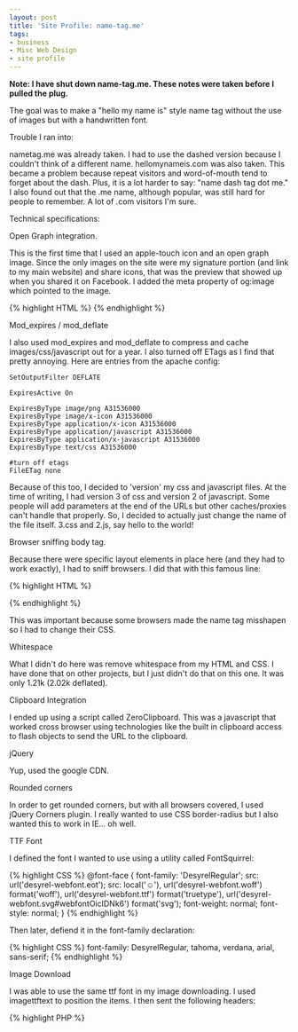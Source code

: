 ```yaml
---
layout: post
title: 'Site Profile: name-tag.me'
tags:
- business
- Misc Web Design
- site profile
---
```


**Note: I have shut down name-tag.me.  These notes were taken before I pulled the plug.**


The goal was to make a "hello my name is" style name tag without the use of images but with a handwritten font.  

Trouble I ran into:

nametag.me was already taken.  I had to use the dashed version because I couldn't think of a different name.  hellomynameis.com was also taken.  This became a problem because repeat visitors and word-of-mouth tend to forget about the dash.  Plus, it is a lot harder to say: "name dash tag dot me."  I also found out that the .me name, although popular, was still hard for people to remember.  A lot of .com visitors I'm sure.

Technical specifications:

Open Graph integration.

This is the first time that I used an apple-touch icon and an open graph image.  Since the only images on the site were my signature portion (and link to my main website) and share icons, that was the preview that showed up when you shared it on Facebook.  I added the meta property of og:image which pointed to the image.

{% highlight HTML %}
<meta content="http://name-tag.me/apple-touch-icon.png" property="og:image">
{% endhighlight %}    

Mod_expires / mod_deflate

I also used mod_expires and mod_deflate to compress and cache images/css/javascript out for a year.  I also turned off ETags as I find that pretty annoying.  Here are entries from the apache config:


    
    
    SetOutputFilter DEFLATE
    
    ExpiresActive On
    
    ExpiresByType image/png A31536000
    ExpiresByType image/x-icon A31536000
    ExpiresByType application/x-icon A31536000
    ExpiresByType application/javascript A31536000
    ExpiresByType application/x-javascript A31536000
    ExpiresByType text/css A31536000
    
    #turn off etags
    FileETag none
    



Because of this too, I decided to 'version' my css and javascript files.  At the time of writing, I had version 3 of css and version 2 of javascript.  Some people will add parameters at the end of the URLs but other caches/proxies can't handle that properly.  So, I decided to actually just change the name of the file itself.  3.css and 2.js, say hello to the world!

Browser sniffing body tag.  

Because there were specific layout elements in place here (and they had to work exactly), I had to sniff browsers.  I did that with this famous line:


{% highlight HTML %}
<!--[if lt IE 7 ]> <body class="ie6"> <![endif]-->
<!--[if IE 7 ]>    <body class="ie7"> <![endif]-->
<!--[if IE 8 ]>    <body class="ie8"> <![endif]-->
<!--[if IE 9 ]>    <body class="ie9"> <![endif]-->
<!--[if (gt IE 9)|!(IE)]><!--> <body> <!--<![endif]-->
{% endhighlight %}    



This was important because some browsers made the name tag misshapen so I had to change their CSS.

Whitespace

What I didn't do here was remove whitespace from my HTML and CSS.  I have done that on other projects, but I just didn't do that on this one.  It was only 1.21k (2.02k deflated).

Clipboard Integration

I ended up using a script called ZeroClipboard.  This was a javascript that worked cross browser using technologies like the built in clipboard access to flash objects to send the URL to the clipboard.

jQuery

Yup, used the google CDN.

Rounded corners

In order to get rounded corners, but with all browsers covered, I used jQuery Corners plugin.  I really wanted to use CSS border-radius but I also wanted this to work in IE... oh well.


TTF Font

I defined the font I wanted to use using a utility called FontSquirrel:

{% highlight CSS %}
@font-face {
    font-family: 'DesyrelRegular';
    src: url('desyrel-webfont.eot');
    src: local('☺'), url('desyrel-webfont.woff') format('woff'), url('desyrel-webfont.ttf') format('truetype'), url('desyrel-webfont.svg#webfontOicIDNk6') format('svg');
    font-weight: normal;
    font-style: normal;
}
{% endhighlight %}    
    



Then later, defiend it in the font-family declaration:

{% highlight CSS %}
font-family: DesyrelRegular, tahoma, verdana, arial, sans-serif;
{% endhighlight %}    
    



Image Download

I was able to use the same ttf font in my image downloading.  I used imagettftext to position the items.  I then sent the following headers:

{% highlight PHP %}
<?php
header("Cache-Control: public");
header("Content-Description: File Transfer");
header('Content-Disposition: attachment; filename="Hello My Name Is.png"');
header("Content-Type: application/octet-stream");
header("Content-Transfer-Encoding: binary");
{% endhighlight %}    


Lessons Learned

- Branding is important with the URL.  I think a lot of people didn't get the dash in the name.
- Offering too much help, like click to copy to clipboard, is not worth it (Google analytics says that hardly anyone clicked that).
- Average time on site was under 5 seconds.  It's unclear if people could use the functionality that quickly or if they just didn't understand it and bounced.  I should have made action funnels on actually filling in the box.
- Check your userbase.  Turns out, I didn't need to use jquery corners (of course I wouldn't know that till now).  1% of my visitors were Internet Explorer over the lifetime of the site.

RIP Name-Tag.me!

_Screenshots / Downloads_

[![](http://aaronsaray.com/wp-content/uploads/2012/03/Screenshot-at-2012-03-14-150408-150x150.png)](http://aaronsaray.com/wp-content/uploads/2012/03/Screenshot-at-2012-03-14-150408.png)
[![](http://aaronsaray.com/wp-content/uploads/2012/03/Screenshot-at-2012-03-14-150425-150x150.png)](http://aaronsaray.com/wp-content/uploads/2012/03/Screenshot-at-2012-03-14-150425.png)
[![](http://aaronsaray.com/wp-content/uploads/2012/03/Screenshot-at-2012-03-14-150450-150x150.png)](http://aaronsaray.com/wp-content/uploads/2012/03/Screenshot-at-2012-03-14-150450.png)
[![](http://aaronsaray.com/wp-content/uploads/2012/03/Hello-My-Name-Is-Aaron-150x150.png)](http://aaronsaray.com/wp-content/uploads/2012/03/Hello-My-Name-Is-Aaron.png)
